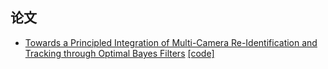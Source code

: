 ## 论文
- [Towards a Principled Integration of Multi-Camera Re-Identification and Tracking through Optimal Bayes Filters](https://arxiv.org/abs/1705.04608) [[code]](https://github.com/VisualComputingInstitute/towards-reid-tracking)